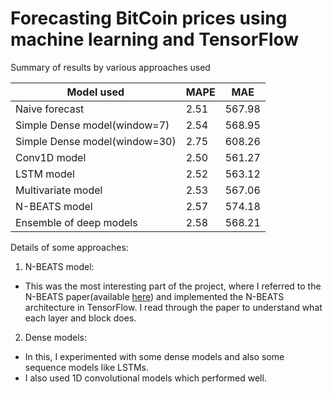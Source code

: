 # Forecasting BitCoin prices using machine learning and TensorFlow

Summary of results by various approaches used

|Model used|MAPE|MAE|
|----------|----|---|
|Naive forecast|2.51|567.98|
|Simple Dense model(window=7)|2.54|568.95|
|Simple Dense model(window=30)|2.75|608.26|
|Conv1D model|2.50|561.27|
|LSTM model|2.52|563.12|
|Multivariate model|2.53|567.06|
|N-BEATS model|2.57|574.18|
|Ensemble of deep models|2.58|568.21|


Details of some approaches:

1. N-BEATS model:
- This was the most interesting part of the project, where I referred to the N-BEATS paper(available [here](https://github.com/sky-2002/TensorFlow-ML/blob/master/BitPredict/N-BEATS.pdf))
and implemented the N-BEATS architecture in TensorFlow. I read through the paper to understand what each layer and block does.

2. Dense models:
- In this, I experimented with some dense models and also some sequence models like LSTMs.
- I also used 1D convolutional models which performed well.
